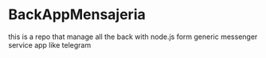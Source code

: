 # BackAppMensajeria
this is a repo that manage all the back with node.js form generic messenger service app like telegram

